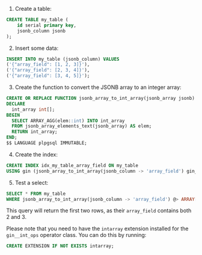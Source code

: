 
1. Create a table:

```sql
CREATE TABLE my_table (
    id serial primary key,
    jsonb_column jsonb
);
```

2. Insert some data:

```sql
INSERT INTO my_table (jsonb_column) VALUES
('{"array_field": [1, 2, 3]}'),
('{"array_field": [2, 3, 4]}'),
('{"array_field": [3, 4, 5]}');
```

3. Create the function to convert the JSONB array to an integer array:

```sql
CREATE OR REPLACE FUNCTION jsonb_array_to_int_array(jsonb_array jsonb) RETURNS int[] AS $$
DECLARE
  int_array int[];
BEGIN
  SELECT ARRAY_AGG(elem::int) INTO int_array
  FROM jsonb_array_elements_text(jsonb_array) AS elem;
  RETURN int_array;
END;
$$ LANGUAGE plpgsql IMMUTABLE;
```

4. Create the index:

```sql
CREATE INDEX idx_my_table_array_field ON my_table
USING gin (jsonb_array_to_int_array(jsonb_column -> 'array_field') gin__int_ops);
```

5. Test a select:

```sql
SELECT * FROM my_table
WHERE jsonb_array_to_int_array(jsonb_column -> 'array_field') @> ARRAY[2,3];
```

This query will return the first two rows, as their `array_field` contains both 2 and 3.

Please note that you need to have the `intarray` extension installed for the `gin__int_ops` operator class. You can do this by running:

```sql
CREATE EXTENSION IF NOT EXISTS intarray;
```
